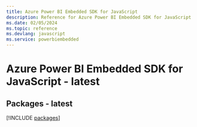 ```yaml
---
title: Azure Power BI Embedded SDK for JavaScript
description: Reference for Azure Power BI Embedded SDK for JavaScript
ms.date: 02/05/2024
ms.topic: reference
ms.devlang: javascript
ms.service: powerbiembedded
---
```

# Azure Power BI Embedded SDK for JavaScript - latest
## Packages - latest
[!INCLUDE [packages](power-bi-embedded-index.md)]